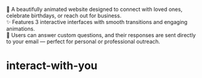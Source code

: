 💌 A beautifully animated website designed to connect with loved ones, celebrate birthdays, or reach out for business.  
✨ Features 3 interactive interfaces with smooth transitions and engaging animations.  
📨 Users can answer custom questions, and their responses are sent directly to your email — perfect for personal or professional outreach.
# interact-with-you
